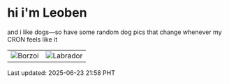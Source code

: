 # hi i'm Leoben

and i like dogs—so have some random dog pics that change whenever my CRON feels like it

|  |  |
|--------|----------|
| ![Borzoi](https://random-dog-vercel.vercel.app/api/random-borzoi?v=1750687082) | ![Labrador](https://random-dog-vercel.vercel.app/api/random-labrador?v=1750687082) |

Last updated: 2025-06-23 21:58 PHT
